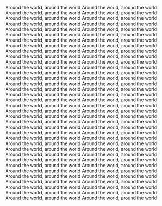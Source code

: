 Around the world, around the world Around the world, around the world Around the world, around the world Around the world, around the world Around the world, around the world Around the world, around the world Around the world, around the world Around the world, around the world Around the world, around the world Around the world, around the world Around the world, around the world Around the world, around the world Around the world, around the world Around the world, around the world Around the world, around the world Around the world, around the world Around the world, around the world Around the world, around the world Around the world, around the world Around the world, around the world Around the world, around the world Around the world, around the world Around the world, around the world Around the world, around the world Around the world, around the world Around the world, around the world Around the world, around the world Around the world, around the world Around the world, around the world Around the world, around the world Around the world, around the world Around the world, around the world Around the world, around the world Around the world, around the world Around the world, around the world Around the world, around the world Around the world, around the world Around the world, around the world Around the world, around the world Around the world, around the world Around the world, around the world Around the world, around the world Around the world, around the world Around the world, around the world Around the world, around the world Around the world, around the world Around the world, around the world Around the world, around the world Around the world, around the world Around the world, around the world Around the world, around the world Around the world, around the world Around the world, around the world Around the world, around the world Around the world, around the world Around the world, around the world Around the world, around the world Around the world, around the world Around the world, around the world Around the world, around the world Around the world, around the world Around the world, around the world Around the world, around the world Around the world, around the world Around the world, around the world Around the world, around the world Around the world, around the world Around the world, around the world Around the world, around the world Around the world, around the world Around the world, around the world Around the world, around the world
